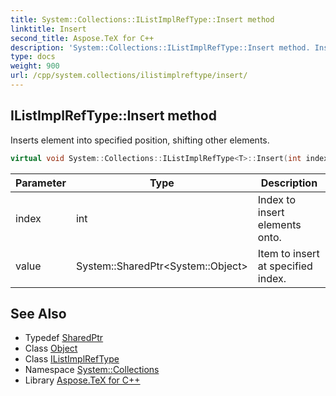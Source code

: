 ```yaml
---
title: System::Collections::IListImplRefType::Insert method
linktitle: Insert
second_title: Aspose.TeX for C++
description: 'System::Collections::IListImplRefType::Insert method. Inserts element into specified position, shifting other elements in C++.'
type: docs
weight: 900
url: /cpp/system.collections/ilistimplreftype/insert/
---
```

## IListImplRefType::Insert method


Inserts element into specified position, shifting other elements.

```cpp
virtual void System::Collections::IListImplRefType<T>::Insert(int index, System::SharedPtr<System::Object> value) override
```


| Parameter | Type | Description |
| --- | --- | --- |
| index | int | Index to insert elements onto. |
| value | System::SharedPtr\<System::Object\> | Item to insert at specified index. |

## See Also

* Typedef [SharedPtr](../../../system/sharedptr/)
* Class [Object](../../../system/object/)
* Class [IListImplRefType](../)
* Namespace [System::Collections](../../)
* Library [Aspose.TeX for C++](../../../)
